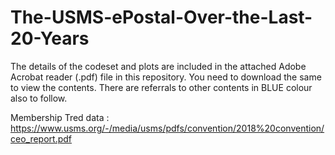 # The-USMS-ePostal-Over-the-Last-20-Years

The details of the codeset and plots are included in the attached Adobe Acrobat reader (.pdf) file in this repository. 
You need to download the same to view the contents. There are referrals to other contents in BLUE colour also to follow.

Membership Tred data : https://www.usms.org/-/media/usms/pdfs/convention/2018%20convention/ceo_report.pdf
